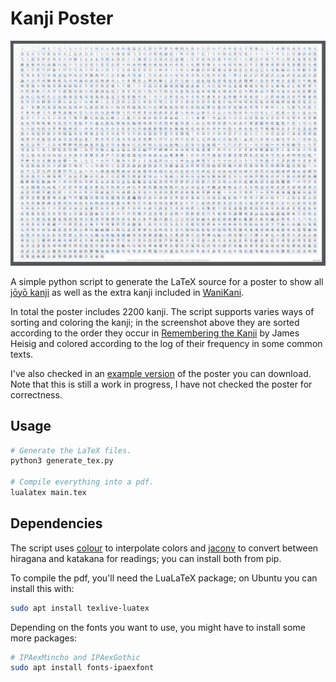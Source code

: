 # Kanji Poster

![screenshot](screenshot.jpg)

A simple python script to generate the LaTeX source for a poster to show all [jōyō kanji](https://en.wikipedia.org/wiki/List_of_jōyō_kanji) as well as the extra kanji included in [WaniKani](https://www.wanikani.com).

In total the poster includes 2200 kanji. The script supports varies ways of sorting and coloring the kanji; in the screenshot above they are sorted according to the order they occur in [Remembering the Kanji](https://en.wikipedia.org/wiki/Remembering_the_Kanji_and_Remembering_the_Hanzi) by James Heisig and colored according to the log of their frequency in some common texts.

I've also checked in an [example version](https://github.com/Mononofu/kanji_poster/blob/master/main.pdf) of the poster you can download. Note that this is still a work in progress, I have not checked the poster for correctness.

## Usage

```bash
# Generate the LaTeX files.
python3 generate_tex.py

# Compile everything into a pdf.
lualatex main.tex
```

## Dependencies

The script uses [colour](https://pypi.org/project/colour/) to interpolate colors and [jaconv](https://pypi.org/project/jaconv/) to convert between hiragana and katakana for readings; you can install both from pip.

To compile the pdf, you'll need the LuaLaTeX package; on Ubuntu you can install this with:

```bash
sudo apt install texlive-luatex
```

Depending on the fonts you want to use, you might have to install some more packages:


```bash
# IPAexMincho and IPAexGothic
sudo apt install fonts-ipaexfont
```
